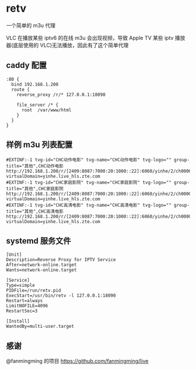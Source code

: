 # retv

一个简单的 m3u 代理

VLC 在播放某些 iptv6 的在线 m3u 会出现视频，导致 Apple TV 某些 iptv 播放器(底层使用的 VLC)无法播放，因此有了这个简单代理

## caddy 配置

```
:80 {
  bind 192.168.1.200
  route {
    reverse_proxy /r/* 127.0.0.1:18090

    file_server /* {
      root  /var/www/html
    }
  }
}
```

## 样例 m3u 列表配置

```
#EXTINF:-1 tvg-id="CHC动作电影" tvg-name="CHC动作电影" tvg-logo="" group-title="其他",CHC动作电影
http://192.168.1.200/r/[2409:8087:7000:20:1000::22]:6060/yinhe/2/ch00000090990000002055/index.m3u8?virtualDomain=yinhe.live_hls.zte.com
#EXTINF:-1 tvg-id="CHC家庭影院" tvg-name="CHC家庭影院" tvg-logo="" group-title="其他",CHC家庭影院
http://192.168.1.200/r/[2409:8087:7000:20:1000::22]:6060/yinhe/2/ch00000090990000002085/index.m3u8?virtualDomain=yinhe.live_hls.zte.com
#EXTINF:-1 tvg-id="CHC高清电影" tvg-name="CHC高清电影" tvg-logo="" group-title="其他",CHC高清电影
http://192.168.1.200/r/[2409:8087:7000:20:1000::22]:6060/yinhe/2/ch00000090990000002065/index.m3u8?virtualDomain=yinhe.live_hls.zte.com
```

## systemd 服务文件

```
[Unit]
Description=Reverse Proxy for IPTV Service
After=network-online.target
Wants=network-online.target

[Service]
Type=simple
PIDFile=/run/retv.pid
ExecStart=/usr/bin/retv -l 127.0.0.1:18090
Restart=always
LimitNOFILE=4096
RestartSec=3

[Install]
WantedBy=multi-user.target
```

## 感谢

@fanmingming 的项目 https://github.com/fanmingming/live
